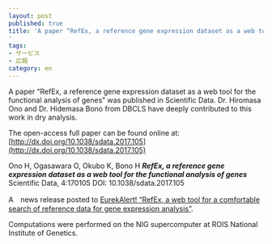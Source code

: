 ```yaml
---
layout: post
published: true
title: 'A paper “RefEx, a reference gene expression dataset as a web tool for the functional analysis of genes” was published in Scientific Data.
'
tags:
- サービス
- 広報
category: en
---
```

A paper “RefEx, a reference gene expression dataset as a web tool for the functional analysis of genes” was published in Scientific Data.
Dr. Hiromasa Ono and Dr. Hidemasa Bono from DBCLS have deeply contributed to this work in dry analysis.
 
The open-access full paper can be found online at:
[http://dx.doi.org/10.1038/sdata.2017.105](http://dx.doi.org/10.1038/sdata.2017.105)
 
Ono H, Ogasawara O, Okubo K, Bono H
***RefEx, a reference gene expression dataset as a web tool for the functional analysis of genes***
Scientific Data, 4:170105
DOI: 10.1038/sdata.2017.105
 

A　news release posted to [EurekAlert! “RefEx, a web tool for a comfortable search of reference data for gene expression analysis”](https://www.eurekalert.org/pub_releases/2017-11/rooi-raw110217.php).

Computations were performed on the NIG supercomputer at ROIS National Institute of Genetics.